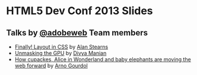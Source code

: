 # HTML5 Dev Conf 2013 Slides

## Talks by [@adobeweb](http://twitter.com/adobeweb) Team members

- [Finally! Layout in CSS](http://adobe-webplatform.github.io/html5devconf-2013/FinallyCSSLayoutTalk/) by [Alan Stearns](http://twitter.com/alanstearns)
- [Unmasking the GPU](http://nimbu.in/html5devconf-oct/) by [Divya Manian](http://twitter.com/divya)
- [How cupackes, Alice in Wonderland and baby elephants are moving the web forward](http://arno.org/20131023/) by [Arno Gourdol](http://twitter.com/arnog)
